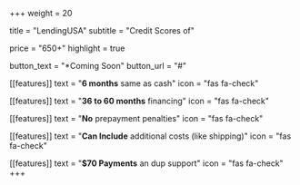 +++
weight = 20

title = "LendingUSA"
subtitle = "Credit Scores of"

price = "650+"
highlight = true

button_text = "*Coming Soon"
button_url = "#"

[[features]]
  text = "**6 months** same as cash"
  icon = "fas fa-check"

[[features]]
  text = "**36 to 60 months** financing"
  icon = "fas fa-check"

[[features]]
  text = "**No** prepayment penalties"
  icon = "fas fa-check"

[[features]]
  text = "**Can Include** additional costs (like shipping)"
  icon = "fas fa-check"

  [[features]]
  text = "**$70 Payments** an dup support"
  icon = "fas fa-check"
+++
